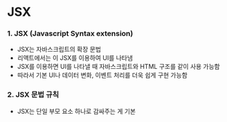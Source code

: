 # JSX

### 1. JSX (Javascript Syntax extension)

* JSX는 자바스크립트의 확장 문법
* 리액트에서는 이 JSX를 이용하여 UI를 나타냄
* JSX를 이용하면 UI를 나타낼 때 자바스크립트와 HTML 구조를 같이 사용 가능함
* 따라서 기본 UI나 데이터 변화, 이벤트 처리를 더욱 쉽게 구현 가능함

### 2. JSX 문법 규칙

* JSX는 단일 부모 요소 하나로 감싸주는 게 기본
